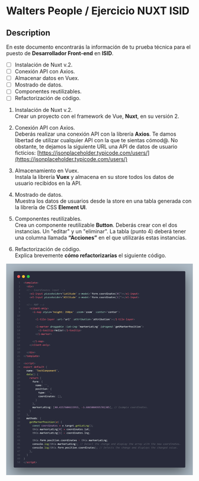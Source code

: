 # Walters People / Ejercicio NUXT ISID

## Description

En este documento encontrarás la información de tu prueba técnica para el puesto de **Desarrollador Front-end** en **ISID**.

- [ ] Instalación de Nuxt v.2.
- [ ] Conexión API con Axios.
- [ ] Almacenar datos en Vuex.
- [ ] Mostrado de datos.
- [ ] Componentes reutilizables.
- [ ] Refactorización de código.

1. Instalación de Nuxt v.2.  
Crear un proyecto con el framework de Vue, **Nuxt**, en su versión 2.

2. Conexión API con Axios.  
Deberás realizar una conexión API con la librería **Axios**. Te damos libertad de utilizar cualquier API con la que te sientas cómod@. No obstante, te dejamos la siguiente URL una API de datos de usuario ficticios: [https://jsonplaceholder.typicode.com/users/](https://jsonplaceholder.typicode.com/users/)

3. Almacenamiento en Vuex.  
Instala la librería **Vuex** y almacena en su store todos los datos de usuario
recibidos en la API.

4. Mostrado de datos.  
Muestra los datos de usuarios desde la store en una tabla generada con la
librería de CSS **Element UI**.

5. Componentes reutilizables.  
Crea un componente reutilizable **Button**.
Deberás crear con el dos instancias. Un "editar" y un "eliminar".
La tabla (punto 4) deberá tener una columna llamada **“Acciones”** en el que
utilizarás estas instancias.

6. Refactorización de código.  
Explica brevemente **cómo refactorizarías** el siguiente código.

![Exercise 6](./README/prueba_tecnica_ISID-exercise-6.png)
